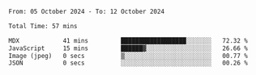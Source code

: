 <!--START_SECTION:waka-->

```txt
From: 05 October 2024 - To: 12 October 2024

Total Time: 57 mins

MDX            41 mins         ██████████████████░░░░░░░   72.32 %
JavaScript     15 mins         ██████▓░░░░░░░░░░░░░░░░░░   26.66 %
Image (jpeg)   0 secs          ▒░░░░░░░░░░░░░░░░░░░░░░░░   00.77 %
JSON           0 secs          ░░░░░░░░░░░░░░░░░░░░░░░░░   00.26 %
```

<!--END_SECTION:waka-->